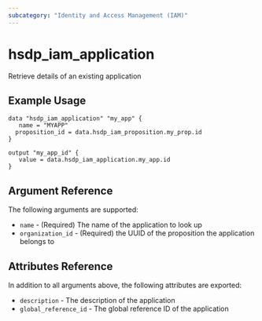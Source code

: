 ```yaml
---
subcategory: "Identity and Access Management (IAM)"
---
```


# hsdp_iam_application

Retrieve details of an existing application

## Example Usage

```hcl
data "hsdp_iam_application" "my_app" {
   name = "MYAPP"
  proposition_id = data.hsdp_iam_proposition.my_prop.id
}
```

```hcl
output "my_app_id" {
   value = data.hsdp_iam_application.my_app.id
}
```

## Argument Reference

The following arguments are supported:

* `name` - (Required) The name of the application to look up
* `organization_id` - (Required) the UUID of the proposition the application belongs to

## Attributes Reference

In addition to all arguments above, the following attributes are exported:

* `description` - The description of the application
* `global_reference_id` - The global reference ID of the application
